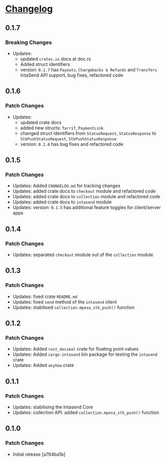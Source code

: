 # [Changelog](https://github.com/MikeTeddyOmondi/intasend-rs/CHANGELOG.md)

## 0.1.7

### Breaking Changes

- Updates:
  - updated `crates.io` docs at doc.rs
  - Added struct identifiers
  - version: `0.1.7` has `Payouts`, `Chargebacks & Refunds` and `Transfers` IntaSend API support, bug fixes, refactored code

## 0.1.6

### Patch Changes

- Updates:
  - updated crate docs
  - added new structs: `Tarrif`, `PaymentLink`
  - changed struct identifiers from `StatusRequest`, `StatusResponse` to `StkPushStatusRequest`, `StkPushStatusResponse`
  - version: `0.1.6` has bug fixes and refactored code

## 0.1.5

### Patch Changes

- Updates: Added `CHANGELOG.md` for tracking changes
- Updates: added crate docs to `checkout` module and refactored code
- Updates: added crate docs to `collection` module and refactored code
- Updates: added crate docs to `intasend` module
- Updates: version: `0.1.5` has additional feature toggles for client/server apps

## 0.1.4

### Patch Changes

- Updates: separated `checkout` module out of the `collection` module

## 0.1.3

### Patch Changes

- Updates: fixed crate `README.md`
- Updates: fixed `send` method of the `intasend` client
- Updates: stabilised `collection.mpesa_stk_push()` function

## 0.1.2

### Patch Changes

- Updates: Added `rust_decimal` crate for floating point values
- Updates: Added `cargo-intasend` bin package for testing the `intasend` crate
- Updates: Added `anyhow` crate

## 0.1.1

### Patch Changes

- Updates: stabilising the Intasend Core
- Updates: collection API: added `collection.mpesa_stk_push()` function

## 0.1.0

### Patch Changes

- Initial release [a764ba1b]
